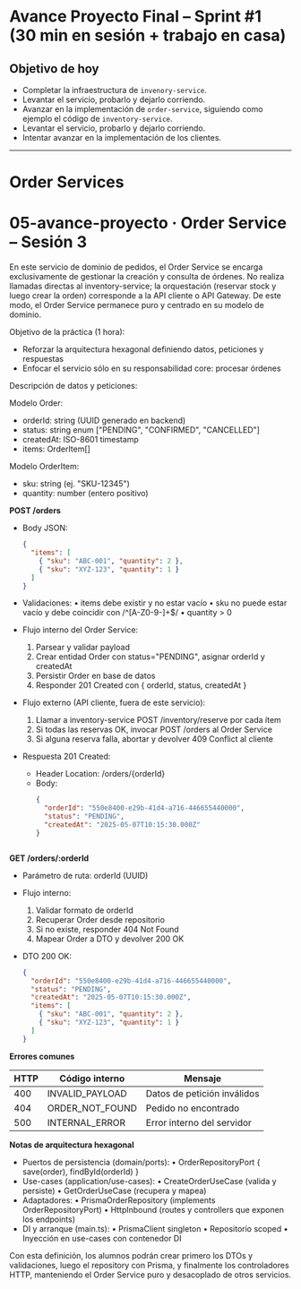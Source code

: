 # Avance Proyecto Final – Sprint #1 (30 min en sesión + trabajo en casa)

## Objetivo de hoy

- Completar la infraestructura de `invenory-service`.
- Levantar el servicio, probarlo y dejarlo corriendo.
- Avanzar en la implementación de `order-service`, siguiendo como ejemplo el código de `inventory-service`.
- Levantar el servicio, probarlo y dejarlo corriendo.
- Intentar avanzar en la implementación de los clientes.

---

# Order Services

# 05-avance-proyecto · Order Service – Sesión 3

En este servicio de dominio de pedidos, el Order Service se encarga exclusivamente de gestionar la creación y consulta de órdenes. No realiza llamadas directas al inventory-service; la orquestación (reservar stock y luego crear la orden) corresponde a la API cliente o API Gateway. De este modo, el Order Service permanece puro y centrado en su modelo de dominio.

Objetivo de la práctica (1 hora):

- Reforzar la arquitectura hexagonal definiendo datos, peticiones y respuestas
- Enfocar el servicio sólo en su responsabilidad core: procesar órdenes

Descripción de datos y peticiones:

Modelo Order:

- orderId: string (UUID generado en backend)
- status: string enum \["PENDING", "CONFIRMED", "CANCELLED"]
- createdAt: ISO-8601 timestamp
- items: OrderItem\[]

Modelo OrderItem:

- sku: string (ej. "SKU-12345")
- quantity: number (entero positivo)

**POST /orders**

- Body JSON:

  ```json
  {
    "items": [
      { "sku": "ABC-001", "quantity": 2 },
      { "sku": "XYZ-123", "quantity": 1 }
    ]
  }
  ```

- Validaciones:
  • items debe existir y no estar vacío
  • sku no puede estar vacío y debe coincidir con /^\[A-Z0-9-]+\$/
  • quantity > 0

- Flujo interno del Order Service:

  1. Parsear y validar payload
  2. Crear entidad Order con status="PENDING", asignar orderId y createdAt
  3. Persistir Order en base de datos
  4. Responder 201 Created con { orderId, status, createdAt }

- Flujo externo (API cliente, fuera de este servicio):

  1. Llamar a inventory-service POST /inventory/reserve por cada ítem
  2. Si todas las reservas OK, invocar POST /orders al Order Service
  3. Si alguna reserva falla, abortar y devolver 409 Conflict al cliente

- Respuesta 201 Created:

  - Header Location: /orders/{orderId}
  - Body:
    ```json
    {
      "orderId": "550e8400-e29b-41d4-a716-446655440000",
      "status": "PENDING",
      "createdAt": "2025-05-07T10:15:30.000Z"
    }
    ```

  ```

  ```

**GET /orders/\:orderId**

- Parámetro de ruta: orderId (UUID)

- Flujo interno:

  1. Validar formato de orderId
  2. Recuperar Order desde repositorio
  3. Si no existe, responder 404 Not Found
  4. Mapear Order a DTO y devolver 200 OK

- DTO 200 OK:

  ```json
  {
    "orderId": "550e8400-e29b-41d4-a716-446655440000",
    "status": "PENDING",
    "createdAt": "2025-05-07T10:15:30.000Z",
    "items": [
      { "sku": "ABC-001", "quantity": 2 },
      { "sku": "XYZ-123", "quantity": 1 }
    ]
  }
  ```

**Errores comunes**

| HTTP | Código interno  | Mensaje                     |
| ---- | --------------- | --------------------------- |
| 400  | INVALID_PAYLOAD | Datos de petición inválidos |
| 404  | ORDER_NOT_FOUND | Pedido no encontrado        |
| 500  | INTERNAL_ERROR  | Error interno del servidor  |

**Notas de arquitectura hexagonal**

- Puertos de persistencia (domain/ports):
  • OrderRepositoryPort { save(order), findById(orderId) }
- Use-cases (application/use-cases):
  • CreateOrderUseCase (valida y persiste)
  • GetOrderUseCase (recupera y mapea)
- Adaptadores:
  • PrismaOrderRepository (implements OrderRepositoryPort)
  • HttpInbound (routes y controllers que exponen los endpoints)
- DI y arranque (main.ts):
  • PrismaClient singleton
  • Repositorio scoped
  • Inyección en use-cases con contenedor DI

Con esta definición, los alumnos podrán crear primero los DTOs y validaciones, luego el repository con Prisma, y finalmente los controladores HTTP, manteniendo el Order Service puro y desacoplado de otros servicios.
